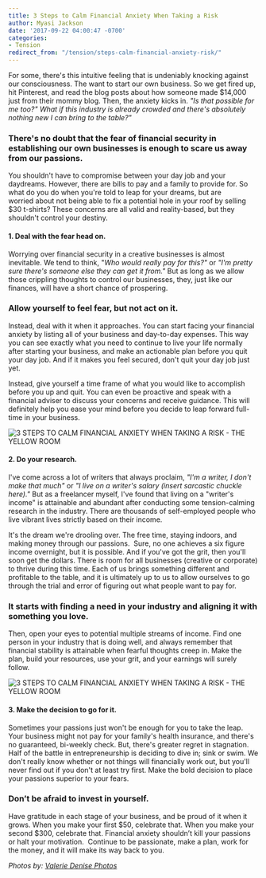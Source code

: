 ```yaml
---
title: 3 Steps to Calm Financial Anxiety When Taking a Risk
author: Myasi Jackson
date: '2017-09-22 04:00:47 -0700'
categories:
- Tension
redirect_from: "/tension/steps-calm-financial-anxiety-risk/"
---
```


For some, there's this intuitive feeling that is undeniably knocking against our consciousness. The want to start our own business. So we get fired up, hit Pinterest, and read the blog posts about how someone made $14,000 just from their mommy blog. Then, the anxiety kicks in. _"Is that possible for me too?" What if this industry is already crowded and there's absolutely nothing new I can bring to the table?"_

### There's no doubt that the fear of financial security in establishing our own businesses is enough to scare us away from our passions.

You shouldn't have to compromise between your day job and your daydreams. However, there are bills to pay and a family to provide for. So what do you do when you're told to leap for your dreams, but are worried about not being able to fix a potential hole in your roof by selling $30 t-shirts? These concerns are all valid and reality-based, but they shouldn't control your destiny.

#### 1\. Deal with the fear head on.

Worrying over financial security in a creative businesses is almost inevitable. We tend to think, "_Who would really pay for this?"_ or *"I'm pretty sure there's someone else they can get it from."* But as long as we allow those crippling thoughts to control our businesses, they, just like our finances, will have a short chance of prospering.

### Allow yourself to feel fear, but not act on it.

Instead, deal with it when it approaches. You can start facing your financial anxiety by listing all of your business and day-to-day expenses. This way you can see exactly what you need to continue to live your life normally after starting your business, and make an actionable plan before you quit your day job. And if it makes you feel secured, don't quit your day job just yet.

Instead, give yourself a time frame of what you would like to accomplish before you up and quit. You can even be proactive and speak with a financial adviser to discuss your concerns and receive guidance. This will definitely help you ease your mind before you decide to leap forward full-time in your business.

![3 STEPS TO CALM FINANCIAL ANXIETY WHEN TAKING A RISK - THE YELLOW ROOM](https://yellow-blog-images.imgix.net/2017/09/ValerieDenisePhotos-29.jpg)

#### 2\. Do your research.

I've come across a lot of writers that always proclaim, _"I'm a writer, I don't make that much"_ or _"I live on a writer's salary (insert sarcastic chuckle here)."_ But as a freelancer myself, I've found that living on a "writer's income" is attainable and abundant after conducting some tension-calming research in the industry. There are thousands of self-employed people who live vibrant lives strictly based on their income.

It's the dream we're drooling over. The free time, staying indoors, and making money through our passions.  Sure, no one achieves a six figure income overnight, but it is possible. And if you've got the grit, then you'll soon get the dollars. There is room for all businesses (creative or corporate) to thrive during this time. Each of us brings something different and profitable to the table, and it is ultimately up to us to allow ourselves to go through the trial and error of figuring out what people want to pay for.

### It starts with finding a need in your industry and aligning it with something you love.

Then, open your eyes to potential multiple streams of income. Find one person in your industry that is doing well, and always remember that financial stability is attainable when fearful thoughts creep in. Make the plan, build your resources, use your grit, and your earnings will surely follow.

![3 STEPS TO CALM FINANCIAL ANXIETY WHEN TAKING A RISK - THE YELLOW ROOM](https://yellow-blog-images.imgix.net/2017/09/ValerieDenisePhotos-38.jpg)

#### 3\. Make the decision to go for it.

Sometimes your passions just won't be enough for you to take the leap. Your business might not pay for your family's health insurance, and there's no guaranteed, bi-weekly check. But, there's greater regret in stagnation. Half of the battle in entrepreneurship is deciding to dive in; sink or swim. We don't really know whether or not things will financially work out, but you'll never find out if you don't at least try first. Make the bold decision to place your passions superior to your fears.

### Don’t be afraid to invest in yourself.

Have gratitude in each stage of your business, and be proud of it when it grows. When you make your first $50, celebrate that. When you make your second $300, celebrate that. Financial anxiety shouldn’t kill your passions or halt your motivation.  Continue to be passionate, make a plan, work for the money, and it will make its way back to you.

_Photos by: [Valerie Denise Photos](http://www.valeriedenisephotos.com/)_
